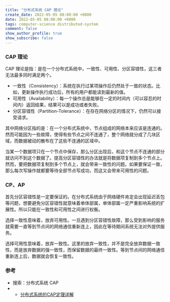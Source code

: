 ```yaml
---
title: "分布式系统 CAP 理论"
create_date: 2022-05-05 08:00:00 +0800
date: 2022-05-05 08:00:00 +0800
tags: computer-science distributed-system
comment: false
show_author_profile: true
show_subscribe: false
---
```


### CAP 理论

CAP 理论是指：是在一个分布式系统中，一致性、可用性、分区容错性，这三者无法最多同时满足两个。

- 一致性（Consistency）：系统在执行过某项操作后仍然处于一致的状态。比如，更新操作执行成功后，所有的用户都能读到最新的值。
- 可用性（Availability）：每一个操作总是能够在一定的时间内（可以容忍的时间内）返回结果，结果可以是成功或者失败。
- 分区容错性（Partition-Tolerance）：在存在网络分区的情况下，仍然可以接受请求。

其中网络分区指的是：在一个分布式系统中，节点组成的网络本来应该是连通的。然而可能因为一些故障，使得有些节点之间不连通了，整个网络就分成了几块区域，而数据被动的散布在了这些不连通的区域中。

当某一个数据项只在一个节点中保存，那么分区出现后，和这个节点不连通的部分就访问不到这个数据了。提高分区容错性的办法就是将数据项复制到多个节点上。然而，要把数据项复制到多个节点上，就会带来一致性的问题。如果要保证一致，那么每次写操作就都要等待全部节点写成功，而这又会带来可用性的问题。

### CP、AP

首先分区容错性是一定要保证的。在分布式系统由于网络硬件肯定会出现延迟丢包等问题，想要避免分区容错性就意味着单体部属，单体部属一定严重影响系统的扩展性。所以只能在一致性和可用性之间进行权衡。

选择一致性意味着，放弃可用性。一旦遇到分区容错性故障，那么受到影响的服务就需要一直等到节点间的网络通信重新连上，因此在等待期间系统无法对外提供服务。

选择可用性意味着，放弃一致性。这里的放弃一致性，并不是完全放弃数据一致性，而是放弃数据的强一致性，而保留数据的最终一致性。等到节点间的网络通信重新连上后，数据就会恢复一致性。

### 参考

- 搜索：分布式系统 CAP
- - [分布式系统的CAP定理详解](https://zhuanlan.zhihu.com/p/335617791)